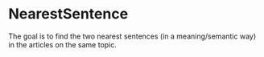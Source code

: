 # NearestSentence
The goal is to find the two nearest sentences (in a meaning/semantic way) in the articles on the same topic.
